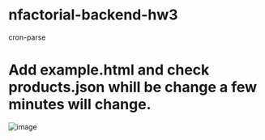# nfactorial-backend-hw3
cron-parse


# Add example.html and check products.json  whill be change a few minutes will change.  

![image](https://github.com/RozimuratKBTU/nfactorial-backend-hw3/assets/122789645/c45cb7cb-ef37-4d61-8989-d5062b77a96c)

